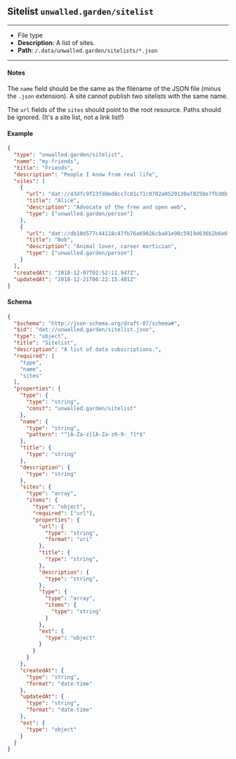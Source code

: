 ## Sitelist `unwalled.garden/sitelist`

---

 - File type
 - **Description**: A list of sites.
 - **Path**: `/.data/unwalled.garden/sitelists/*.json`

---

#### Notes

The `name` field should be the same as the filename of the JSON file (minus the `.json` extension). A site cannot publish two sitelists with the same name.

The `url` fields of the `sites` should point to the root resource. Paths should be ignored. (It's a site list, not a link list!)

#### Example

```json
{
  "type": "unwalled.garden/sitelist",
  "name": "my-friends",
  "title": "Friends",
  "description": "People I know from real life",
  "sites": [
    {
      "url": "dat://43dfc9f23fdded8cc7c01c71c0702a0529130af0258e7fb30bf5a0a3f73d69b3",
      "title": "Alice",
      "description": "Advocate of the free and open web",
      "type": ["unwalled.garden/person"]
    },
    {
      "url": "dat://db10d577c44118c47fb76a69026cba01e90c5919d636b2b6e6ffac3eac52e8fa",
      "title": "Bob",
      "description": "Animal lover, career mortician",
      "type": ["unwalled.garden/person"]
    }
  ],
  "createdAt": "2018-12-07T02:52:11.947Z",
  "updatedAt": "2018-12-21T06:22:15.401Z"
}
```

#### Schema

```json
{
  "$schema": "http://json-schema.org/draft-07/schema#",
  "$id": "dat://unwalled.garden/sitelist.json",
  "type": "object",
  "title": "Sitelist",
  "description": "A list of data subscriptions.",
  "required": [
    "type",
    "name",
    "sites"
  ],
  "properties": {
    "type": {
      "type": "string",
      "const": "unwalled.garden/sitelist"
    },
    "name": {
      "type": "string",
      "pattern": "^[A-Za-z][A-Za-z0-9-_?]*$"
    },
    "title": {
      "type": "string"
    },
    "description": {
      "type": "string"
    },
    "sites": {
      "type": "array",
      "items": {
        "type": "object",
        "required": ["url"],
        "properties": {
          "url": {
            "type": "string",
            "format": "uri"
          },
          "title": {
            "type": "string",
          },
          "description": {
            "type": "string",
          },
          "type": {
            "type": "array",
            "items": {
              "type": "string"
            }
          },
          "ext": {
            "type": "object"
          }
        }
      }
    },
    "createdAt": {
      "type": "string",
      "format": "date-time"
    },
    "updatedAt": {
      "type": "string",
      "format": "date-time"
    },
    "ext": {
      "type": "object"
    }
  }
}
```